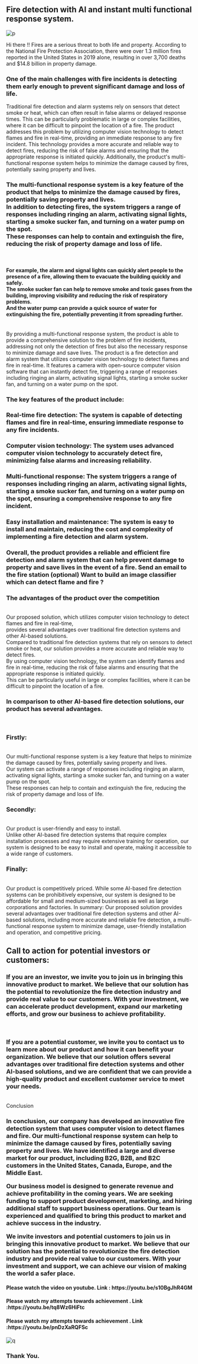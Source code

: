 <h2> Fire detection with AI and  instant multi functional response system.</h2>




![p](https://user-images.githubusercontent.com/63798914/231835765-0a954039-edb3-4df5-9031-4c9b9846c0ea.png)



Hi there !!
Fires are a serious threat to both life and property.
According to the National Fire Protection Association, there were over 1.3 million fires reported in the United States in 2019 alone, resulting in over 3,700 deaths and $14.8 billion in property damage.
<h3>One of the main challenges with fire incidents is detecting them early enough to prevent significant damage and loss of life.</h3>
Traditional fire detection and alarm systems rely on sensors that detect smoke or heat, which can often result in false alarms or delayed response times. This can be particularly problematic in large or complex facilities, where it can be difficult to pinpoint the location of a fire.
The product addresses this problem by utilizing computer vision technology to detect flames and fire in real-time, providing an immediate response to any fire incident. This technology provides a more accurate and reliable way to detect fires, reducing the risk of false alarms and ensuring that the appropriate response is initiated quickly. Additionally, the product's multi-functional response system helps to minimize the damage caused by fires, potentially saving property and lives.
<h3>The multi-functional response system is a key feature of the product that helps to minimize the damage caused by fires, potentially saving property and lives.<br> In addition to detecting fires, the system triggers a range of responses including ringing an alarm, activating signal lights, starting a smoke sucker fan, and turning on a water pump on the spot.<br> These responses can help to contain and extinguish the fire, reducing the risk of property damage and loss of life.</h3><br>
<h4>For example, the alarm and signal lights can quickly alert people to the presence of a fire, allowing them to evacuate the building quickly and safely. <br>The smoke sucker fan can help to remove smoke and toxic gases from the building, improving visibility and reducing the risk of respiratory problems.<br> And the water pump can provide a quick source of water for extinguishing the fire, potentially preventing it from spreading further.</h4><br>
By providing a multi-functional response system, the product is able to provide a comprehensive solution to the problem of fire incidents, addressing not only the detection of fires but also the necessary response to minimize damage and save lives.
The product is a fire detection and alarm system that utilizes computer vision technology to detect flames and fire in real-time. It features a camera with open-source computer vision software that can instantly detect fire, triggering a range of responses including ringing an alarm, activating signal lights, starting a smoke sucker fan, and turning on a water pump on the spot.
<h3>The key features of the product include:</h3>
<h3>Real-time fire detection: The system is capable of detecting flames and fire in real-time, ensuring immediate response to any fire incidents.
</h3><h3>Computer vision technology: The system uses advanced computer vision technology to accurately detect fire, minimizing false alarms and increasing reliability.</h3><h3>
Multi-functional response: The system triggers a range of responses including ringing an alarm, activating signal lights, starting a smoke sucker fan, and turning on a water pump on the spot, ensuring a comprehensive response to any fire incident.</h3><h3>
Easy installation and maintenance: The system is easy to install and maintain, reducing the cost and complexity of implementing a fire detection and alarm system.
</h3><h3>Overall, the product provides a reliable and efficient fire detection and alarm system that can help prevent damage to property and save lives in the event of a fire.
Send an email to the fire station (optional)
Want to build an image classifier which can detect flame and fire ?</h3>

<h3>The advantages of the product over the competition</h3><br>
Our proposed solution, which utilizes computer vision technology to detect flames and fire in real-time,<br>
provides several advantages over traditional fire detection systems and other AI-based solutions.<br>
Compared to traditional fire detection systems that rely on sensors to detect smoke or heat,
our solution provides a more accurate and reliable way to detect fires.<br>
By using computer vision technology, the system can identify flames and fire in real-time,
reducing the risk of false alarms and ensuring that the appropriate response is initiated quickly.<br>
This can be particularly useful in large or complex facilities,
where it can be difficult to pinpoint the location of a fire.<br>
<h3>In comparison to other AI-based fire detection solutions,
our product has several advantages.</h3><br>
<h3>Firstly:</h3><br> Our multi-functional response system is a key feature that helps to minimize the damage caused by fires, potentially saving property and lives.<br> Our system can activate a range of responses including ringing an alarm, activating signal lights, starting a smoke sucker fan, and turning on a water pump on the spot.<br> These responses can help to contain and extinguish the fire, reducing the risk of property damage and loss of life.<br>
<h3>Secondly:</h3><br>Our product is user-friendly and easy to install.<br> Unlike other AI-based fire detection systems that require complex installation processes and may require extensive training for operation, our system is designed to be easy to install and operate, making it accessible to a wide range of customers.<br>
<h3>Finally: </h3><br>Our product is competitively priced. While some AI-based fire detection systems can be prohibitively expensive,
our system is designed to be affordable for small and medium-sized businesses as well as large corporations and factories.
In summary: Our proposed solution provides several advantages over traditional fire detection systems and other AI-based solutions, including more accurate and reliable fire detection, a multi-functional response system to minimize damage, user-friendly installation and operation, and competitive pricing.</h4>
<h2>Call to action for potential investors or customers:</h2>

<h3>If you are an investor, we invite you to join us in bringing this innovative product to market. We believe that our solution has the potential to revolutionize the fire detection industry and provide real value to our customers. With your investment, we can accelerate product development, expand our marketing efforts, and grow our business to achieve profitability.</h3><br>

<h3>If you are a potential customer, we invite you to contact us to learn more about our product and how it can benefit your organization. We believe that our solution offers several advantages over traditional fire detection systems and other AI-based solutions, and we are confident that we can provide a high-quality product and excellent customer service to meet your needs.</h3><br>
Conclusion 
<h3>In conclusion, our company has developed an innovative fire detection system that uses computer vision to detect flames and fire. Our multi-functional response system can help to minimize the damage caused by fires, potentially saving property and lives. We have identified a large and diverse market for our product, including B2G, B2B, and B2C customers in the United States, Canada, Europe, and the Middle East.<br>

Our business model is designed to generate revenue and achieve profitability in the coming years. We are seeking funding to support product development, marketing, and hiring additional staff to support business operations. Our team is experienced and qualified to bring this product to market and achieve success in the industry.<br>

We invite investors and potential customers to join us in bringing this innovative product to market. We believe that our solution has the potential to revolutionize the fire detection industry and provide real value to our customers. With your investment and support, we can achieve our vision of making the world a safer place.<br>



<h4>Please watch the video on youtube. Link : https://youtu.be/s10BgJhR4GM </h4>

<h4>Please watch my attempts towards achievement . Link :https://youtu.be/tq8Wz6HiFtc </h4>

<h4>Please watch my attempts towards achievement . Link :https://youtu.be/pnDzXaRQFSc  </h4>

 
![q](https://user-images.githubusercontent.com/63798914/231834664-04613d9b-be40-4eb8-8f90-efae8ad3dbec.png) 
  
  

<h3>Thank You.</h3>

